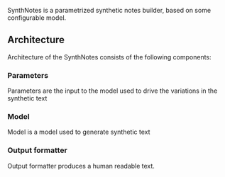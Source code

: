 SynthNotes is a parametrized synthetic notes builder, based on some configurable model.

## Architecture

Architecture of the SynthNotes consists of the following components:

### Parameters 

Parameters are the input to the model used to drive the variations in the synthetic text

### Model

Model is a model used to generate synthetic text

### Output formatter 

Output formatter produces a human readable text.
